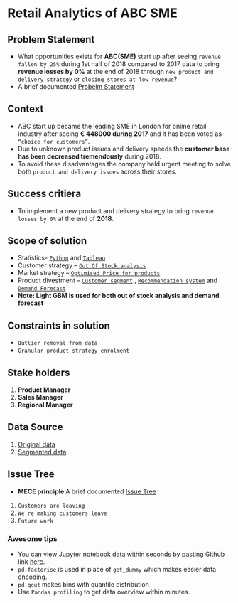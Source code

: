# Retail Analytics of ABC SME

## Problem Statement 
- What opportunities exists for <b>ABC(SME)</b> start up after seeing `revenue fallen by 25%` during 1st half of 2018 compared to 2017 data to bring <b>revenue losses by 0% </b> at the end of 2018 through `new product and delivery strategy` or `closing stores at low revenue`? 
- A brief documented [Probelm Statement](https://github.com/monisha-anila/Springboard-India/blob/master/Capstone%202/Capstone%202%20PS%5BMonisha%20Anila%5D.pdf)

## Context
- ABC start up became the leading SME in London for online retail industry after seeing  <b>€ 448000 during 2017</b> and it has been voted as `“choice for customers”`.
- Due to unknown product issues and delivery speeds the <b>customer base has been decreased tremendously</b> during 2018.
- To avoid these disadvantages the company held urgent meeting to solve both `product and delivery issues` across their stores. 

## Success critiera 
- To implement a new product and delivery strategy to bring `revenue losses by 0%` at the end of <b>2018</b>. 

## Scope of solution 
- Statistics- [`Python`](https://github.com/monisha-anila/Springboard-India/blob/master/Capstone%202/Statistics.ipynb) and [`Tableau`](https://public.tableau.com/profile/monisha.anila#!/vizhome/RetailAnalytics_15972219055200/Final)
- Customer strategy – [`Out Of Stock analysis`](https://github.com/monisha-anila/Springboard-India/blob/master/Capstone%202/Demand%20Forecast.ipynb)
- Market strategy – [`Optimised Price for products`](https://github.com/monisha-anila/Springboard-India/blob/master/Capstone%202/Optimised%20Price.ipynb)
- Product divestment – [`Customer segment`](https://github.com/monisha-anila/Springboard-India/blob/master/Capstone%202/Customer%20Segmentation.ipynb) , [`Recommendation system`](https://github.com/monisha-anila/Springboard-India/blob/master/Capstone%202/Market%20Basket%20Analysis.ipynb) and [`Demand Forecast`](https://github.com/monisha-anila/Springboard-India/blob/master/Capstone%202/Demand%20Forecast.ipynb)
- <b> Note: Light GBM is used for both out of stock analysis and demand forecast </b>

## Constraints in solution 
- `Outlier removal from data` 
- `Granular product strategy enrolment`

## Stake holders
1. <b>Product Manager </b>
2. <b>Sales Manager </b>
3. <b>Regional Manager </b>

## Data Source 
1. [Original data](https://github.com/monisha-anila/Springboard-India/blob/master/Capstone%202/Data.csv)
2. [Segmented data](https://github.com/monisha-anila/Springboard-India/blob/master/Capstone%202/Segmentdata.csv)

## Issue Tree 
- <b>MECE principle </b> A brief documented [Issue Tree](https://github.com/monisha-anila/Springboard-India/blob/master/Capstone%202/Capstone%202%20IT%5BMonisha%20Anila%5D.pdf)
1. `Customers are leaving`
2. `We're making customers leave`
3. `Future work`

### Awesome tips
- You can view Jupyter notebook data within seconds by pasting Github link [here](https://nbviewer.jupyter.org/). 
- `pd.factorise` is used in place of `get_dummy` which makes easier data encoding.
- `pd.qcut` makes bins with quantile distribution
- Use `Pandas profiling` to get data overview within minutes.
